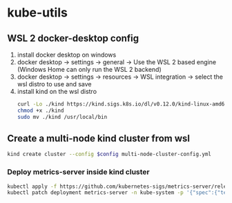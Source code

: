 # kube-utils
## WSL 2 docker-desktop config
1) install docker desktop on windows
2) docker desktop -> settings -> general -> Use the WSL 2 based engine (Windows Home can only run the WSL 2 backend)
3) docker desktop -> settings -> resources -> WSL integration -> select the wsl distro to use and save
4) install kind on the wsl distro
    ```bash
    curl -Lo ./kind https://kind.sigs.k8s.io/dl/v0.12.0/kind-linux-amd64
    chmod +x ./kind
    sudo mv ./kind /usr/local/bin
    ```
## Create a multi-node kind cluster from wsl
```bash
kind create cluster --config $config multi-node-cluster-config.yml
```
### Deploy metrics-server inside kind cluster
```bash
kubectl apply -f https://github.com/kubernetes-sigs/metrics-server/releases/latest/download/components.yaml
kubectl patch deployment metrics-server -n kube-system -p '{"spec":{"template":{"spec":{"containers":[{"name":"metrics-server","args":["--cert-dir=/tmp", "--secure-port=4443", "--kubelet-insecure-tls","--kubelet-preferred-address-types=InternalIP"]}]}}}}'
```
